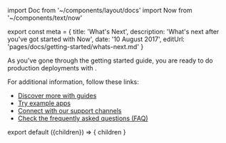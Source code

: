 import Doc from '~/components/layout/docs'
import Now from '~/components/text/now'

export const meta = {
  title: 'What\'s Next',
  description: 'What\'s next after you\'ve got started with Now',
  date: '10 August 2017',
  editUrl: 'pages/docs/getting-started/whats-next.md'
}

As you've gone through the getting started guide, you are ready to do production deployments with <Now color="#000"/>.

For additional information, follow these links:

* [Discover more with guides](/docs/deployment-types/lifecycle)
* [Try example apps](/docs/examples/json-api)
* [Connect with our support channels](/docs/other/support-channels)
* [Check the frequently asked questions (FAQ)](/docs/other/faq)

export default ({children}) => <Doc meta={meta}>{ children }</Doc>
